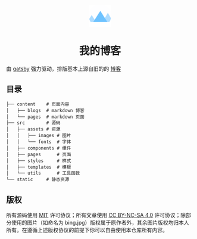 <p align="center">
  <a href="https://www.talaxy.site/">
    <img alt="Logo" src="./src/assets/images/icon.png" width="60" />
  </a>
</p>
<h1 align="center">
  我的博客
</h1>

由 [gatsby](https://www.gatsbyjs.com/) 强力驱动，排版基本上源自旧的的 [博客](https://github.com/Talaxy009/My-blog)

## 目录

```txt
├── content    # 页面内容
│   ├── blogs  # markdown 博客
│   └── pages  # markdown 页面
├── src        # 源码
│   ├── assets # 资源
│   │   ├── images # 图片
│   │   └── fonts  # 字体
│   ├── components # 组件
│   ├── pages      # 页面
│   ├── styles     # 样式
│   ├── templates  # 模板
│   └── utils      # 工具函数
└── static     # 静态资源
```

## 版权

所有源码使用 [MIT](LICENSE) 许可协议；所有文章使用 [CC BY-NC-SA 4.0](https://creativecommons.org/licenses/by-nc-sa/4.0/) 许可协议；除部分使用的图片（如命名为 bing.jpg）版权属于原作者外，其余图片版权均归本人所有。在遵循上述版权协议的前提下你可以自由使用本仓库所有内容。
